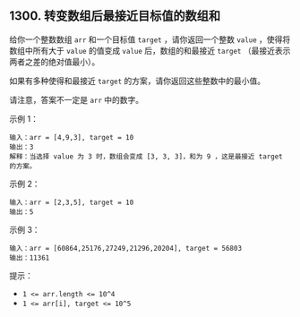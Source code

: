 ## 1300. 转变数组后最接近目标值的数组和
给你一个整数数组 `arr` 和一个目标值 `target` ，请你返回一个整数 `value` ，使得将数组中所有大于 `value` 的值变成 `value` 后，数组的和最接近  `target` （最接近表示两者之差的绝对值最小）。

如果有多种使得和最接近 `target` 的方案，请你返回这些整数中的最小值。

请注意，答案不一定是 `arr` 中的数字。

 

示例 1：
```
输入：arr = [4,9,3], target = 10
输出：3
解释：当选择 value 为 3 时，数组会变成 [3, 3, 3]，和为 9 ，这是最接近 target 的方案。
```
示例 2：
```
输入：arr = [2,3,5], target = 10
输出：5
```
示例 3：
```
输入：arr = [60864,25176,27249,21296,20204], target = 56803
输出：11361
``` 

提示：

+ `1 <= arr.length <= 10^4`
+ `1 <= arr[i], target <= 10^5`